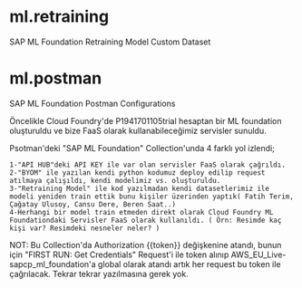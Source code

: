 # ml.retraining
SAP ML Foundation Retraining Model Custom Dataset

# ml.postman
SAP ML Foundation Postman Configurations

Öncelikle Cloud Foundry'de P1941701105trial hesaptan bir ML foundation oluşturuldu ve bize FaaS olarak kullanabileceğimiz servisler sunuldu.

Psotman'deki "SAP ML Foundation" Collection'unda 4 farklı yol izlendi;

	1-"API HUB"deki API KEY ile var olan servisler FaaS olarak çağrıldı.
	2-"BYOM" ile yazılan kendi python kodumuz deploy edilip request atılmaya çalışıldı, kendi modelimiz vs. oluşturuldu.
	3-"Retraining Model" ile kod yazılmadan kendi datasetlerimiz ile modeli yeniden train ettik bunu kişiler üzerinden yaptık( Fatih Terim, Çağatay Ulusoy, Cansu Dere, Beren Saat..)
	4-Herhangi bir model train etmeden direkt olarak Cloud Foundry ML Foundationdaki Servisler FaaS olarak kullanıldı. ( Örn: Resimde kaç kişi var? Resimdeki nesneler neler? )
	
NOT:
Bu Collection'da Authorization {{token}} değişkenine atandı, bunun için "FIRST RUN: Get Credentials" Request'i ile token alınıp AWS_EU_Live-sapcp_ml_foundation'a global olarak atandı artık her request bu token ile çağrılacak. Tekrar tekrar yazılmasına gerek yok. 
